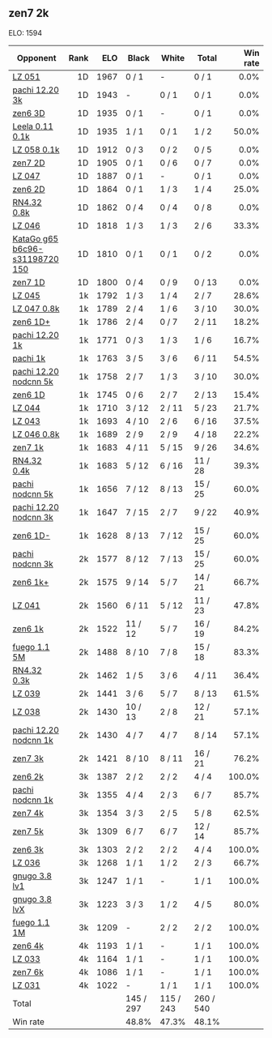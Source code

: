 ## zen7 2k ##

ELO: 1594

Opponent | Rank | ELO | Black | White | Total | Win rate
---------|-----:|----:|-------|-------|-------|-------:
[LZ 051](LZ%20051.md) | 1D | 1967 | 0 / 1 | - | 0 / 1 | 0.0%
[pachi 12.20 3k](pachi%2012.20%203k.md) | 1D | 1943 | - | 0 / 1 | 0 / 1 | 0.0%
[zen6 3D](zen6%203D.md) | 1D | 1935 | 0 / 1 | - | 0 / 1 | 0.0%
[Leela 0.11 0.1k](Leela%200.11%200.1k.md) | 1D | 1935 | 1 / 1 | 0 / 1 | 1 / 2 | 50.0%
[LZ 058 0.1k](LZ%20058%200.1k.md) | 1D | 1912 | 0 / 3 | 0 / 2 | 0 / 5 | 0.0%
[zen7 2D](zen7%202D.md) | 1D | 1905 | 0 / 1 | 0 / 6 | 0 / 7 | 0.0%
[LZ 047](LZ%20047.md) | 1D | 1887 | 0 / 1 | - | 0 / 1 | 0.0%
[zen6 2D](zen6%202D.md) | 1D | 1864 | 0 / 1 | 1 / 3 | 1 / 4 | 25.0%
[RN4.32 0.8k](RN4.32%200.8k.md) | 1D | 1862 | 0 / 4 | 0 / 4 | 0 / 8 | 0.0%
[LZ 046](LZ%20046.md) | 1D | 1818 | 1 / 3 | 1 / 3 | 2 / 6 | 33.3%
[KataGo g65 b6c96-s31198720 150](KataGo%20g65%20b6c96-s31198720%20150.md) | 1D | 1810 | 0 / 1 | 0 / 1 | 0 / 2 | 0.0%
[zen7 1D](zen7%201D.md) | 1D | 1800 | 0 / 4 | 0 / 9 | 0 / 13 | 0.0%
[LZ 045](LZ%20045.md) | 1k | 1792 | 1 / 3 | 1 / 4 | 2 / 7 | 28.6%
[LZ 047 0.8k](LZ%20047%200.8k.md) | 1k | 1789 | 2 / 4 | 1 / 6 | 3 / 10 | 30.0%
[zen6 1D+](zen6%201D+.md) | 1k | 1786 | 2 / 4 | 0 / 7 | 2 / 11 | 18.2%
[pachi 12.20 1k](pachi%2012.20%201k.md) | 1k | 1771 | 0 / 3 | 1 / 3 | 1 / 6 | 16.7%
[pachi 1k](pachi%201k.md) | 1k | 1763 | 3 / 5 | 3 / 6 | 6 / 11 | 54.5%
[pachi 12.20 nodcnn 5k](pachi%2012.20%20nodcnn%205k.md) | 1k | 1758 | 2 / 7 | 1 / 3 | 3 / 10 | 30.0%
[zen6 1D](zen6%201D.md) | 1k | 1745 | 0 / 6 | 2 / 7 | 2 / 13 | 15.4%
[LZ 044](LZ%20044.md) | 1k | 1710 | 3 / 12 | 2 / 11 | 5 / 23 | 21.7%
[LZ 043](LZ%20043.md) | 1k | 1693 | 4 / 10 | 2 / 6 | 6 / 16 | 37.5%
[LZ 046 0.8k](LZ%20046%200.8k.md) | 1k | 1689 | 2 / 9 | 2 / 9 | 4 / 18 | 22.2%
[zen7 1k](zen7%201k.md) | 1k | 1683 | 4 / 11 | 5 / 15 | 9 / 26 | 34.6%
[RN4.32 0.4k](RN4.32%200.4k.md) | 1k | 1683 | 5 / 12 | 6 / 16 | 11 / 28 | 39.3%
[pachi nodcnn 5k](pachi%20nodcnn%205k.md) | 1k | 1656 | 7 / 12 | 8 / 13 | 15 / 25 | 60.0%
[pachi 12.20 nodcnn 3k](pachi%2012.20%20nodcnn%203k.md) | 1k | 1647 | 7 / 15 | 2 / 7 | 9 / 22 | 40.9%
[zen6 1D-](zen6%201D-.md) | 1k | 1628 | 8 / 13 | 7 / 12 | 15 / 25 | 60.0%
[pachi nodcnn 3k](pachi%20nodcnn%203k.md) | 2k | 1577 | 8 / 12 | 7 / 13 | 15 / 25 | 60.0%
[zen6 1k+](zen6%201k+.md) | 2k | 1575 | 9 / 14 | 5 / 7 | 14 / 21 | 66.7%
[LZ 041](LZ%20041.md) | 2k | 1560 | 6 / 11 | 5 / 12 | 11 / 23 | 47.8%
[zen6 1k](zen6%201k.md) | 2k | 1522 | 11 / 12 | 5 / 7 | 16 / 19 | 84.2%
[fuego 1.1 5M](fuego%201.1%205M.md) | 2k | 1488 | 8 / 10 | 7 / 8 | 15 / 18 | 83.3%
[RN4.32 0.3k](RN4.32%200.3k.md) | 2k | 1462 | 1 / 5 | 3 / 6 | 4 / 11 | 36.4%
[LZ 039](LZ%20039.md) | 2k | 1441 | 3 / 6 | 5 / 7 | 8 / 13 | 61.5%
[LZ 038](LZ%20038.md) | 2k | 1430 | 10 / 13 | 2 / 8 | 12 / 21 | 57.1%
[pachi 12.20 nodcnn 1k](pachi%2012.20%20nodcnn%201k.md) | 2k | 1430 | 4 / 7 | 4 / 7 | 8 / 14 | 57.1%
[zen7 3k](zen7%203k.md) | 2k | 1421 | 8 / 10 | 8 / 11 | 16 / 21 | 76.2%
[zen6 2k](zen6%202k.md) | 3k | 1387 | 2 / 2 | 2 / 2 | 4 / 4 | 100.0%
[pachi nodcnn 1k](pachi%20nodcnn%201k.md) | 3k | 1355 | 4 / 4 | 2 / 3 | 6 / 7 | 85.7%
[zen7 4k](zen7%204k.md) | 3k | 1354 | 3 / 3 | 2 / 5 | 5 / 8 | 62.5%
[zen7 5k](zen7%205k.md) | 3k | 1309 | 6 / 7 | 6 / 7 | 12 / 14 | 85.7%
[zen6 3k](zen6%203k.md) | 3k | 1303 | 2 / 2 | 2 / 2 | 4 / 4 | 100.0%
[LZ 036](LZ%20036.md) | 3k | 1268 | 1 / 1 | 1 / 2 | 2 / 3 | 66.7%
[gnugo 3.8 lv1](gnugo%203.8%20lv1.md) | 3k | 1247 | 1 / 1 | - | 1 / 1 | 100.0%
[gnugo 3.8 lvX](gnugo%203.8%20lvX.md) | 3k | 1223 | 3 / 3 | 1 / 2 | 4 / 5 | 80.0%
[fuego 1.1 1M](fuego%201.1%201M.md) | 3k | 1209 | - | 2 / 2 | 2 / 2 | 100.0%
[zen6 4k](zen6%204k.md) | 4k | 1193 | 1 / 1 | - | 1 / 1 | 100.0%
[LZ 033](LZ%20033.md) | 4k | 1164 | 1 / 1 | - | 1 / 1 | 100.0%
[zen7 6k](zen7%206k.md) | 4k | 1086 | 1 / 1 | - | 1 / 1 | 100.0%
[LZ 031](LZ%20031.md) | 4k | 1022 | - | 1 / 1 | 1 / 1 | 100.0%
Total | | | 145 / 297 | 115 / 243 | 260 / 540 | 
Win rate| | | 48.8% | 47.3% | 48.1% | 
